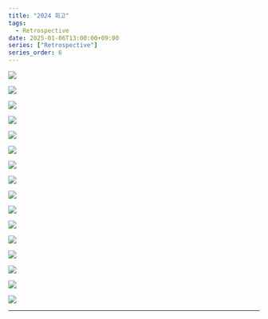 ```yaml
---
title: "2024 회고"
tags:
  - Retrospective
date: 2025-01-06T13:00:00+09:00
series: ["Retrospective"]
series_order: 6
---
```



![](https://raw.githubusercontent.com/GRuuuuu/hololy-img-repo/refs/heads/main/2025/2025-01-06-2024.md/0.png)  

![](https://raw.githubusercontent.com/GRuuuuu/hololy-img-repo/refs/heads/main/2025/2025-01-06-2024.md/1.png)  

![](https://raw.githubusercontent.com/GRuuuuu/hololy-img-repo/refs/heads/main/2025/2025-01-06-2024.md/2.png)  

![](https://raw.githubusercontent.com/GRuuuuu/hololy-img-repo/refs/heads/main/2025/2025-01-06-2024.md/3.png)  

![](https://raw.githubusercontent.com/GRuuuuu/hololy-img-repo/refs/heads/main/2025/2025-01-06-2024.md/4.png)  

![](https://raw.githubusercontent.com/GRuuuuu/hololy-img-repo/refs/heads/main/2025/2025-01-06-2024.md/5.png)  

![](https://raw.githubusercontent.com/GRuuuuu/hololy-img-repo/refs/heads/main/2025/2025-01-06-2024.md/6.png)  

![](https://raw.githubusercontent.com/GRuuuuu/hololy-img-repo/refs/heads/main/2025/2025-01-06-2024.md/7.png)  

![](https://raw.githubusercontent.com/GRuuuuu/hololy-img-repo/refs/heads/main/2025/2025-01-06-2024.md/8.png)  

![](https://raw.githubusercontent.com/GRuuuuu/hololy-img-repo/refs/heads/main/2025/2025-01-06-2024.md/9.png)  

![](https://raw.githubusercontent.com/GRuuuuu/hololy-img-repo/refs/heads/main/2025/2025-01-06-2024.md/10.png)  

![](https://raw.githubusercontent.com/GRuuuuu/hololy-img-repo/refs/heads/main/2025/2025-01-06-2024.md/11.png)  

![](https://raw.githubusercontent.com/GRuuuuu/hololy-img-repo/refs/heads/main/2025/2025-01-06-2024.md/12.png)  

![](https://raw.githubusercontent.com/GRuuuuu/hololy-img-repo/refs/heads/main/2025/2025-01-06-2024.md/13.png)  

![](https://raw.githubusercontent.com/GRuuuuu/hololy-img-repo/refs/heads/main/2025/2025-01-06-2024.md/14.png)  

![](https://raw.githubusercontent.com/GRuuuuu/hololy-img-repo/refs/heads/main/2025/2025-01-06-2024.md/15.png)  

----